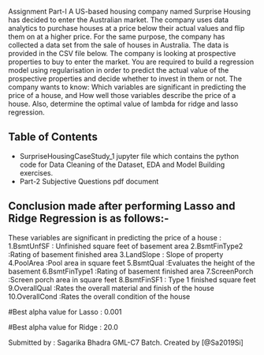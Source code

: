 Assignment Part-I
A US-based housing company named Surprise Housing has decided to enter the Australian market. The company uses data analytics to purchase houses at a price below their actual values and flip them on at a higher price. For the same purpose, the company has collected a data set from the sale of houses in Australia. The data is provided in the CSV file below.
The company is looking at prospective properties to buy to enter the market. You are required to build a regression model using regularisation in order to predict the actual value of the prospective properties and decide whether to invest in them or not.
The company wants to know:
Which variables are significant in predicting the price of a house, and
How well those variables describe the price of a house.
Also, determine the optimal value of lambda for ridge and lasso regression.

## Table of Contents
* SurpriseHousingCaseStudy_1 jupyter file which contains the python code for Data Cleaning of the Dataset, EDA and Model Building exercises.
* Part-2 Subjective Questions pdf document

## Conclusion made after performing Lasso and Ridge Regression is as follows:-

These variables are significant in predicting the price of a house :
1.BsmtUnfSF : Unfinished square feet of basement area
2.BsmtFinType2 :Rating of basement finished area
3.LandSlope : Slope of property
4.PoolArea :Pool area in square feet
5.BsmtQual :Evaluates the height of the basement
6.BsmtFinType1 :Rating of basement finished area
7.ScreenPorch :Screen porch area in square feet
8.BsmtFinSF1 : Type 1 finished square feet
9.OverallQual :Rates the overall material and finish of the house
10.OverallCond :Rates the overall condition of the house

#Best alpha value for Lasso : 0.001

#Best alpha value for Ridge : 20.0

Submitted by : 
Sagarika Bhadra
GML-C7 Batch.
Created by [@Sa2019Si] 


